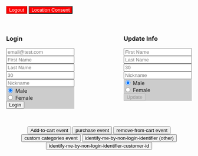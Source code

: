 <html>
  <head>
    <!-- JQ for listener convenience -->
    <script src="https://ajax.googleapis.com/ajax/libs/jquery/3.4.1/jquery.min.js"></script>
    <!-- End JQ -->
    <!-- OneTrust Cookies Consent Notice start for jakeaust.in -->
<script src="https://cdn.cookielaw.org/scripttemplates/otSDKStub.js"  type="text/javascript" charset="UTF-8" data-domain-script="4a2d6a35-9135-4b66-975a-206e6bcd2bb3-test" ></script>
<script type="text/javascript">
function OptanonWrapper() { }
</script>
<!-- OneTrust Cookies Consent Notice end for jakeaust.in -->
    <!-- mP web SDK -->
    <script type="text/javascript">
      window.mParticle = {
        config: {
          isDevelopmentMode: true //switch to false (or remove) for production
        }
      };
      (
        function(t){window.mParticle=window.mParticle||{};mParticle.EventType={Unknown:0,Navigation:1,Location:2,Search:3,Transaction:4,UserContent:5,UserPreference:6,Social:7,Other:8};window.mParticle.eCommerce={Cart:{}};window.mParticle.Identity={};window.mParticle.config=window.mParticle.config||{};window.mParticle.config.rq=[];window.mParticle.config.snippetVersion=2.1;window.mParticle.ready=function(t){window.mParticle.config.rq.push(t)};function e(e,o){return function(){if(o){e=o+"."+e}var t=Array.prototype.slice.call(arguments);t.unshift(e);window.mParticle.config.rq.push(t)}}var o=["endSession","logError","logEvent","logForm","logLink","logPageView","setSessionAttribute","setAppName","setAppVersion","setOptOut","setPosition","startNewSession","startTrackingLocation","stopTrackingLocation"];var n=["setCurrencyCode","logCheckout"];var i=["identify","login","logout","modify"];o.forEach(function(t){window.mParticle[t]=e(t)});n.forEach(function(t){window.mParticle.eCommerce[t]=e(t,"eCommerce")});i.forEach(function(t){window.mParticle.Identity[t]=e(t,"Identity")});var r=document.createElement("script");r.type="text/javascript";r.async=true;r.src=("https:"==document.location.protocol?"https://jssdkcdns":"http://jssdkcdn")+".mparticle.com/js/v2/"+t+"/mparticle.js";var c=document.getElementsByTagName("script")[0];c.parentNode.insertBefore(r,c);}
      )("us1-8343aa0c8f16e74b9176320270fc92da");
    </script>
    <!-- End mP web SDK -->
    <!-- New Relic Browser Tracking -->
    <!-- <script type="text/javascript">
;window.NREUM||(NREUM={});NREUM.init={privacy:{cookies_enabled:true}};
window.NREUM||(NREUM={}),__nr_require=function(t,e,n){function r(n){if(!e[n]){var o=e[n]={exports:{}};t[n][0].call(o.exports,function(e){var o=t[n][1][e];return r(o||e)},o,o.exports)}return e[n].exports}if("function"==typeof __nr_require)return __nr_require;for(var o=0;o<n.length;o++)r(n[o]);return r}({1:[function(t,e,n){function r(t){try{s.console&&console.log(t)}catch(e){}}var o,i=t("ee"),a=t(25),s={};try{o=localStorage.getItem("__nr_flags").split(","),console&&"function"==typeof console.log&&(s.console=!0,o.indexOf("dev")!==-1&&(s.dev=!0),o.indexOf("nr_dev")!==-1&&(s.nrDev=!0))}catch(c){}s.nrDev&&i.on("internal-error",function(t){r(t.stack)}),s.dev&&i.on("fn-err",function(t,e,n){r(n.stack)}),s.dev&&(r("NR AGENT IN DEVELOPMENT MODE"),r("flags: "+a(s,function(t,e){return t}).join(", ")))},{}],2:[function(t,e,n){function r(t,e,n,r,s){try{l?l-=1:o(s||new UncaughtException(t,e,n),!0)}catch(f){try{i("ierr",[f,c.now(),!0])}catch(d){}}return"function"==typeof u&&u.apply(this,a(arguments))}function UncaughtException(t,e,n){this.message=t||"Uncaught error with no additional information",this.sourceURL=e,this.line=n}function o(t,e){var n=e?null:c.now();i("err",[t,n])}var i=t("handle"),a=t(26),s=t("ee"),c=t("loader"),f=t("gos"),u=window.onerror,d=!1,p="nr@seenError",l=0;c.features.err=!0,t(1),window.onerror=r;try{throw new Error}catch(h){"stack"in h&&(t(13),t(12),"addEventListener"in window&&t(6),c.xhrWrappable&&t(14),d=!0)}s.on("fn-start",function(t,e,n){d&&(l+=1)}),s.on("fn-err",function(t,e,n){d&&!n[p]&&(f(n,p,function(){return!0}),this.thrown=!0,o(n))}),s.on("fn-end",function(){d&&!this.thrown&&l>0&&(l-=1)}),s.on("internal-error",function(t){i("ierr",[t,c.now(),!0])})},{}],3:[function(t,e,n){t("loader").features.ins=!0},{}],4:[function(t,e,n){function r(){L++,C=g.hash,this[u]=y.now()}function o(){L--,g.hash!==C&&i(0,!0);var t=y.now();this[h]=~~this[h]+t-this[u],this[d]=t}function i(t,e){E.emit("newURL",[""+g,e])}function a(t,e){t.on(e,function(){this[e]=y.now()})}var s="-start",c="-end",f="-body",u="fn"+s,d="fn"+c,p="cb"+s,l="cb"+c,h="jsTime",m="fetch",v="addEventListener",w=window,g=w.location,y=t("loader");if(w[v]&&y.xhrWrappable){var x=t(10),b=t(11),E=t(8),O=t(6),R=t(13),P=t(7),T=t(14),N=t(9),M=t("ee"),S=M.get("tracer");t(16),y.features.spa=!0;var C,L=0;M.on(u,r),M.on(p,r),M.on(d,o),M.on(l,o),M.buffer([u,d,"xhr-done","xhr-resolved"]),O.buffer([u]),R.buffer(["setTimeout"+c,"clearTimeout"+s,u]),T.buffer([u,"new-xhr","send-xhr"+s]),P.buffer([m+s,m+"-done",m+f+s,m+f+c]),E.buffer(["newURL"]),x.buffer([u]),b.buffer(["propagate",p,l,"executor-err","resolve"+s]),S.buffer([u,"no-"+u]),N.buffer(["new-jsonp","cb-start","jsonp-error","jsonp-end"]),a(T,"send-xhr"+s),a(M,"xhr-resolved"),a(M,"xhr-done"),a(P,m+s),a(P,m+"-done"),a(N,"new-jsonp"),a(N,"jsonp-end"),a(N,"cb-start"),E.on("pushState-end",i),E.on("replaceState-end",i),w[v]("hashchange",i,!0),w[v]("load",i,!0),w[v]("popstate",function(){i(0,L>1)},!0)}},{}],5:[function(t,e,n){function r(t){}if(window.performance&&window.performance.timing&&window.performance.getEntriesByType){var o=t("ee"),i=t("handle"),a=t(13),s=t(12),c="learResourceTimings",f="addEventListener",u="resourcetimingbufferfull",d="bstResource",p="resource",l="-start",h="-end",m="fn"+l,v="fn"+h,w="bstTimer",g="pushState",y=t("loader");y.features.stn=!0,t(8),"addEventListener"in window&&t(6);var x=NREUM.o.EV;o.on(m,function(t,e){var n=t[0];n instanceof x&&(this.bstStart=y.now())}),o.on(v,function(t,e){var n=t[0];n instanceof x&&i("bst",[n,e,this.bstStart,y.now()])}),a.on(m,function(t,e,n){this.bstStart=y.now(),this.bstType=n}),a.on(v,function(t,e){i(w,[e,this.bstStart,y.now(),this.bstType])}),s.on(m,function(){this.bstStart=y.now()}),s.on(v,function(t,e){i(w,[e,this.bstStart,y.now(),"requestAnimationFrame"])}),o.on(g+l,function(t){this.time=y.now(),this.startPath=location.pathname+location.hash}),o.on(g+h,function(t){i("bstHist",[location.pathname+location.hash,this.startPath,this.time])}),f in window.performance&&(window.performance["c"+c]?window.performance[f](u,function(t){i(d,[window.performance.getEntriesByType(p)]),window.performance["c"+c]()},!1):window.performance[f]("webkit"+u,function(t){i(d,[window.performance.getEntriesByType(p)]),window.performance["webkitC"+c]()},!1)),document[f]("scroll",r,{passive:!0}),document[f]("keypress",r,!1),document[f]("click",r,!1)}},{}],6:[function(t,e,n){function r(t){for(var e=t;e&&!e.hasOwnProperty(u);)e=Object.getPrototypeOf(e);e&&o(e)}function o(t){s.inPlace(t,[u,d],"-",i)}function i(t,e){return t[1]}var a=t("ee").get("events"),s=t("wrap-function")(a,!0),c=t("gos"),f=XMLHttpRequest,u="addEventListener",d="removeEventListener";e.exports=a,"getPrototypeOf"in Object?(r(document),r(window),r(f.prototype)):f.prototype.hasOwnProperty(u)&&(o(window),o(f.prototype)),a.on(u+"-start",function(t,e){var n=t[1],r=c(n,"nr@wrapped",function(){function t(){if("function"==typeof n.handleEvent)return n.handleEvent.apply(n,arguments)}var e={object:t,"function":n}[typeof n];return e?s(e,"fn-",null,e.name||"anonymous"):n});this.wrapped=t[1]=r}),a.on(d+"-start",function(t){t[1]=this.wrapped||t[1]})},{}],7:[function(t,e,n){function r(t,e,n){var r=t[e];"function"==typeof r&&(t[e]=function(){var t=i(arguments),e={};o.emit(n+"before-start",[t],e);var a;e[m]&&e[m].dt&&(a=e[m].dt);var s=r.apply(this,t);return o.emit(n+"start",[t,a],s),s.then(function(t){return o.emit(n+"end",[null,t],s),t},function(t){throw o.emit(n+"end",[t],s),t})})}var o=t("ee").get("fetch"),i=t(26),a=t(25);e.exports=o;var s=window,c="fetch-",f=c+"body-",u=["arrayBuffer","blob","json","text","formData"],d=s.Request,p=s.Response,l=s.fetch,h="prototype",m="nr@context";d&&p&&l&&(a(u,function(t,e){r(d[h],e,f),r(p[h],e,f)}),r(s,"fetch",c),o.on(c+"end",function(t,e){var n=this;if(e){var r=e.headers.get("content-length");null!==r&&(n.rxSize=r),o.emit(c+"done",[null,e],n)}else o.emit(c+"done",[t],n)}))},{}],8:[function(t,e,n){var r=t("ee").get("history"),o=t("wrap-function")(r);e.exports=r;var i=window.history&&window.history.constructor&&window.history.constructor.prototype,a=window.history;i&&i.pushState&&i.replaceState&&(a=i),o.inPlace(a,["pushState","replaceState"],"-")},{}],9:[function(t,e,n){function r(t){function e(){c.emit("jsonp-end",[],p),t.removeEventListener("load",e,!1),t.removeEventListener("error",n,!1)}function n(){c.emit("jsonp-error",[],p),c.emit("jsonp-end",[],p),t.removeEventListener("load",e,!1),t.removeEventListener("error",n,!1)}var r=t&&"string"==typeof t.nodeName&&"script"===t.nodeName.toLowerCase();if(r){var o="function"==typeof t.addEventListener;if(o){var a=i(t.src);if(a){var u=s(a),d="function"==typeof u.parent[u.key];if(d){var p={};f.inPlace(u.parent,[u.key],"cb-",p),t.addEventListener("load",e,!1),t.addEventListener("error",n,!1),c.emit("new-jsonp",[t.src],p)}}}}}function o(){return"addEventListener"in window}function i(t){var e=t.match(u);return e?e[1]:null}function a(t,e){var n=t.match(p),r=n[1],o=n[3];return o?a(o,e[r]):e[r]}function s(t){var e=t.match(d);return e&&e.length>=3?{key:e[2],parent:a(e[1],window)}:{key:t,parent:window}}var c=t("ee").get("jsonp"),f=t("wrap-function")(c);if(e.exports=c,o()){var u=/[?&](?:callback|cb)=([^&#]+)/,d=/(.*)\.([^.]+)/,p=/^(\w+)(\.|$)(.*)$/,l=["appendChild","insertBefore","replaceChild"];Node&&Node.prototype&&Node.prototype.appendChild?f.inPlace(Node.prototype,l,"dom-"):(f.inPlace(HTMLElement.prototype,l,"dom-"),f.inPlace(HTMLHeadElement.prototype,l,"dom-"),f.inPlace(HTMLBodyElement.prototype,l,"dom-")),c.on("dom-start",function(t){r(t[0])})}},{}],10:[function(t,e,n){var r=t("ee").get("mutation"),o=t("wrap-function")(r),i=NREUM.o.MO;e.exports=r,i&&(window.MutationObserver=function(t){return this instanceof i?new i(o(t,"fn-")):i.apply(this,arguments)},MutationObserver.prototype=i.prototype)},{}],11:[function(t,e,n){function r(t){var e=a.context(),n=s(t,"executor-",e),r=new f(n);return a.context(r).getCtx=function(){return e},a.emit("new-promise",[r,e],e),r}function o(t,e){return e}var i=t("wrap-function"),a=t("ee").get("promise"),s=i(a),c=t(25),f=NREUM.o.PR;e.exports=a,f&&(window.Promise=r,["all","race"].forEach(function(t){var e=f[t];f[t]=function(n){function r(t){return function(){a.emit("propagate",[null,!o],i),o=o||!t}}var o=!1;c(n,function(e,n){Promise.resolve(n).then(r("all"===t),r(!1))});var i=e.apply(f,arguments),s=f.resolve(i);return s}}),["resolve","reject"].forEach(function(t){var e=f[t];f[t]=function(t){var n=e.apply(f,arguments);return t!==n&&a.emit("propagate",[t,!0],n),n}}),f.prototype["catch"]=function(t){return this.then(null,t)},f.prototype=Object.create(f.prototype,{constructor:{value:r}}),c(Object.getOwnPropertyNames(f),function(t,e){try{r[e]=f[e]}catch(n){}}),a.on("executor-start",function(t){t[0]=s(t[0],"resolve-",this),t[1]=s(t[1],"resolve-",this)}),a.on("executor-err",function(t,e,n){t[1](n)}),s.inPlace(f.prototype,["then"],"then-",o),a.on("then-start",function(t,e){this.promise=e,t[0]=s(t[0],"cb-",this),t[1]=s(t[1],"cb-",this)}),a.on("then-end",function(t,e,n){this.nextPromise=n;var r=this.promise;a.emit("propagate",[r,!0],n)}),a.on("cb-end",function(t,e,n){a.emit("propagate",[n,!0],this.nextPromise)}),a.on("propagate",function(t,e,n){this.getCtx&&!e||(this.getCtx=function(){if(t instanceof Promise)var e=a.context(t);return e&&e.getCtx?e.getCtx():this})}),r.toString=function(){return""+f})},{}],12:[function(t,e,n){var r=t("ee").get("raf"),o=t("wrap-function")(r),i="equestAnimationFrame";e.exports=r,o.inPlace(window,["r"+i,"mozR"+i,"webkitR"+i,"msR"+i],"raf-"),r.on("raf-start",function(t){t[0]=o(t[0],"fn-")})},{}],13:[function(t,e,n){function r(t,e,n){t[0]=a(t[0],"fn-",null,n)}function o(t,e,n){this.method=n,this.timerDuration=isNaN(t[1])?0:+t[1],t[0]=a(t[0],"fn-",this,n)}var i=t("ee").get("timer"),a=t("wrap-function")(i),s="setTimeout",c="setInterval",f="clearTimeout",u="-start",d="-";e.exports=i,a.inPlace(window,[s,"setImmediate"],s+d),a.inPlace(window,[c],c+d),a.inPlace(window,[f,"clearImmediate"],f+d),i.on(c+u,r),i.on(s+u,o)},{}],14:[function(t,e,n){function r(t,e){d.inPlace(e,["onreadystatechange"],"fn-",s)}function o(){var t=this,e=u.context(t);t.readyState>3&&!e.resolved&&(e.resolved=!0,u.emit("xhr-resolved",[],t)),d.inPlace(t,g,"fn-",s)}function i(t){y.push(t),h&&(b?b.then(a):v?v(a):(E=-E,O.data=E))}function a(){for(var t=0;t<y.length;t++)r([],y[t]);y.length&&(y=[])}function s(t,e){return e}function c(t,e){for(var n in t)e[n]=t[n];return e}t(6);var f=t("ee"),u=f.get("xhr"),d=t("wrap-function")(u),p=NREUM.o,l=p.XHR,h=p.MO,m=p.PR,v=p.SI,w="readystatechange",g=["onload","onerror","onabort","onloadstart","onloadend","onprogress","ontimeout"],y=[];e.exports=u;var x=window.XMLHttpRequest=function(t){var e=new l(t);try{u.emit("new-xhr",[e],e),e.addEventListener(w,o,!1)}catch(n){try{u.emit("internal-error",[n])}catch(r){}}return e};if(c(l,x),x.prototype=l.prototype,d.inPlace(x.prototype,["open","send"],"-xhr-",s),u.on("send-xhr-start",function(t,e){r(t,e),i(e)}),u.on("open-xhr-start",r),h){var b=m&&m.resolve();if(!v&&!m){var E=1,O=document.createTextNode(E);new h(a).observe(O,{characterData:!0})}}else f.on("fn-end",function(t){t[0]&&t[0].type===w||a()})},{}],15:[function(t,e,n){function r(t){if(!i(t))return null;var e=window.NREUM;if(!e.loader_config)return null;var n=(e.loader_config.accountID||"").toString()||null,r=(e.loader_config.agentID||"").toString()||null,s=(e.loader_config.trustKey||"").toString()||null;if(!n||!r)return null;var c=a.generateCatId(),f=a.generateCatId(),u=Date.now(),d=o(c,f,u,n,r,s);return{header:d,guid:c,traceId:f,timestamp:u}}function o(t,e,n,r,o,i){var a="btoa"in window&&"function"==typeof window.btoa;if(!a)return null;var s={v:[0,1],d:{ty:"Browser",ac:r,ap:o,id:t,tr:e,ti:n}};return i&&r!==i&&(s.d.tk=i),btoa(JSON.stringify(s))}function i(t){var e=!1,n=!1,r={};if("init"in NREUM&&"distributed_tracing"in NREUM.init&&(r=NREUM.init.distributed_tracing,n=!!r.enabled),n)if(t.sameOrigin)e=!0;else if(r.allowed_origins instanceof Array)for(var o=0;o<r.allowed_origins.length;o++){var i=s(r.allowed_origins[o]);if(t.hostname===i.hostname&&t.protocol===i.protocol&&t.port===i.port){e=!0;break}}return n&&e}var a=t(23),s=t(17);e.exports={generateTracePayload:r,shouldGenerateTrace:i}},{}],16:[function(t,e,n){function r(t){var e=this.params,n=this.metrics;if(!this.ended){this.ended=!0;for(var r=0;r<p;r++)t.removeEventListener(d[r],this.listener,!1);e.aborted||(n.duration=a.now()-this.startTime,this.loadCaptureCalled||4!==t.readyState?null==e.status&&(e.status=0):i(this,t),n.cbTime=this.cbTime,u.emit("xhr-done",[t],t),s("xhr",[e,n,this.startTime]))}}function o(t,e){var n=c(e),r=t.params;r.host=n.hostname+":"+n.port,r.pathname=n.pathname,t.parsedOrigin=c(e),t.sameOrigin=t.parsedOrigin.sameOrigin}function i(t,e){t.params.status=e.status;var n=v(e,t.lastSize);if(n&&(t.metrics.rxSize=n),t.sameOrigin){var r=e.getResponseHeader("X-NewRelic-App-Data");r&&(t.params.cat=r.split(", ").pop())}t.loadCaptureCalled=!0}var a=t("loader");if(a.xhrWrappable){var s=t("handle"),c=t(17),f=t(15).generateTracePayload,u=t("ee"),d=["load","error","abort","timeout"],p=d.length,l=t("id"),h=t(21),m=t(20),v=t(18),w=window.XMLHttpRequest;a.features.xhr=!0,t(14),t(7),u.on("new-xhr",function(t){var e=this;e.totalCbs=0,e.called=0,e.cbTime=0,e.end=r,e.ended=!1,e.xhrGuids={},e.lastSize=null,e.loadCaptureCalled=!1,t.addEventListener("load",function(n){i(e,t)},!1),h&&(h>34||h<10)||window.opera||t.addEventListener("progress",function(t){e.lastSize=t.loaded},!1)}),u.on("open-xhr-start",function(t){this.params={method:t[0]},o(this,t[1]),this.metrics={}}),u.on("open-xhr-end",function(t,e){"loader_config"in NREUM&&"xpid"in NREUM.loader_config&&this.sameOrigin&&e.setRequestHeader("X-NewRelic-ID",NREUM.loader_config.xpid);var n=f(this.parsedOrigin);n&&n.header&&(e.setRequestHeader("newrelic",n.header),this.dt=n)}),u.on("send-xhr-start",function(t,e){var n=this.metrics,r=t[0],o=this;if(n&&r){var i=m(r);i&&(n.txSize=i)}this.startTime=a.now(),this.listener=function(t){try{"abort"!==t.type||o.loadCaptureCalled||(o.params.aborted=!0),("load"!==t.type||o.called===o.totalCbs&&(o.onloadCalled||"function"!=typeof e.onload))&&o.end(e)}catch(n){try{u.emit("internal-error",[n])}catch(r){}}};for(var s=0;s<p;s++)e.addEventListener(d[s],this.listener,!1)}),u.on("xhr-cb-time",function(t,e,n){this.cbTime+=t,e?this.onloadCalled=!0:this.called+=1,this.called!==this.totalCbs||!this.onloadCalled&&"function"==typeof n.onload||this.end(n)}),u.on("xhr-load-added",function(t,e){var n=""+l(t)+!!e;this.xhrGuids&&!this.xhrGuids[n]&&(this.xhrGuids[n]=!0,this.totalCbs+=1)}),u.on("xhr-load-removed",function(t,e){var n=""+l(t)+!!e;this.xhrGuids&&this.xhrGuids[n]&&(delete this.xhrGuids[n],this.totalCbs-=1)}),u.on("addEventListener-end",function(t,e){e instanceof w&&"load"===t[0]&&u.emit("xhr-load-added",[t[1],t[2]],e)}),u.on("removeEventListener-end",function(t,e){e instanceof w&&"load"===t[0]&&u.emit("xhr-load-removed",[t[1],t[2]],e)}),u.on("fn-start",function(t,e,n){e instanceof w&&("onload"===n&&(this.onload=!0),("load"===(t[0]&&t[0].type)||this.onload)&&(this.xhrCbStart=a.now()))}),u.on("fn-end",function(t,e){this.xhrCbStart&&u.emit("xhr-cb-time",[a.now()-this.xhrCbStart,this.onload,e],e)}),u.on("fetch-before-start",function(t){var e,n=t[1]||{};"string"==typeof t[0]?e=t[0]:t[0]&&t[0].url&&(e=t[0].url),e&&(this.parsedOrigin=c(e),this.sameOrigin=this.parsedOrigin.sameOrigin);var r=f(this.parsedOrigin);if(r&&r.header){var o=r.header;if("string"==typeof t[0]){var i={};for(var a in n)i[a]=n[a];i.headers=new Headers(n.headers||{}),i.headers.set("newrelic",o),this.dt=r,t.length>1?t[1]=i:t.push(i)}else t[0]&&t[0].headers&&(t[0].headers.append("newrelic",o),this.dt=r)}})}},{}],17:[function(t,e,n){var r={};e.exports=function(t){if(t in r)return r[t];var e=document.createElement("a"),n=window.location,o={};e.href=t,o.port=e.port;var i=e.href.split("://");!o.port&&i[1]&&(o.port=i[1].split("/")[0].split("@").pop().split(":")[1]),o.port&&"0"!==o.port||(o.port="https"===i[0]?"443":"80"),o.hostname=e.hostname||n.hostname,o.pathname=e.pathname,o.protocol=i[0],"/"!==o.pathname.charAt(0)&&(o.pathname="/"+o.pathname);var a=!e.protocol||":"===e.protocol||e.protocol===n.protocol,s=e.hostname===document.domain&&e.port===n.port;return o.sameOrigin=a&&(!e.hostname||s),"/"===o.pathname&&(r[t]=o),o}},{}],18:[function(t,e,n){function r(t,e){var n=t.responseType;return"json"===n&&null!==e?e:"arraybuffer"===n||"blob"===n||"json"===n?o(t.response):"text"===n||""===n||void 0===n?o(t.responseText):void 0}var o=t(20);e.exports=r},{}],19:[function(t,e,n){function r(){}function o(t,e,n){return function(){return i(t,[f.now()].concat(s(arguments)),e?null:this,n),e?void 0:this}}var i=t("handle"),a=t(25),s=t(26),c=t("ee").get("tracer"),f=t("loader"),u=NREUM;"undefined"==typeof window.newrelic&&(newrelic=u);var d=["setPageViewName","setCustomAttribute","setErrorHandler","finished","addToTrace","inlineHit","addRelease"],p="api-",l=p+"ixn-";a(d,function(t,e){u[e]=o(p+e,!0,"api")}),u.addPageAction=o(p+"addPageAction",!0),u.setCurrentRouteName=o(p+"routeName",!0),e.exports=newrelic,u.interaction=function(){return(new r).get()};var h=r.prototype={createTracer:function(t,e){var n={},r=this,o="function"==typeof e;return i(l+"tracer",[f.now(),t,n],r),function(){if(c.emit((o?"":"no-")+"fn-start",[f.now(),r,o],n),o)try{return e.apply(this,arguments)}catch(t){throw c.emit("fn-err",[arguments,this,t],n),t}finally{c.emit("fn-end",[f.now()],n)}}}};a("actionText,setName,setAttribute,save,ignore,onEnd,getContext,end,get".split(","),function(t,e){h[e]=o(l+e)}),newrelic.noticeError=function(t,e){"string"==typeof t&&(t=new Error(t)),i("err",[t,f.now(),!1,e])}},{}],20:[function(t,e,n){e.exports=function(t){if("string"==typeof t&&t.length)return t.length;if("object"==typeof t){if("undefined"!=typeof ArrayBuffer&&t instanceof ArrayBuffer&&t.byteLength)return t.byteLength;if("undefined"!=typeof Blob&&t instanceof Blob&&t.size)return t.size;if(!("undefined"!=typeof FormData&&t instanceof FormData))try{return JSON.stringify(t).length}catch(e){return}}}},{}],21:[function(t,e,n){var r=0,o=navigator.userAgent.match(/Firefox[\/\s](\d+\.\d+)/);o&&(r=+o[1]),e.exports=r},{}],22:[function(t,e,n){function r(t,e){var n=t.getEntries();n.forEach(function(t){"first-paint"===t.name?c("timing",["fp",Math.floor(t.startTime)]):"first-contentful-paint"===t.name&&c("timing",["fcp",Math.floor(t.startTime)])})}function o(t,e){var n=t.getEntries();n.length>0&&c("lcp",[n[n.length-1]])}function i(t){if(t instanceof u&&!p){var e,n=Math.round(t.timeStamp);e=n>1e12?Date.now()-n:f.now()-n,p=!0,c("timing",["fi",n,{type:t.type,fid:e}])}}if(!("init"in NREUM&&"page_view_timing"in NREUM.init&&"enabled"in NREUM.init.page_view_timing&&NREUM.init.page_view_timing.enabled===!1)){var a,s,c=t("handle"),f=t("loader"),u=NREUM.o.EV;if("PerformanceObserver"in window&&"function"==typeof window.PerformanceObserver){a=new PerformanceObserver(r),s=new PerformanceObserver(o);try{a.observe({entryTypes:["paint"]}),s.observe({entryTypes:["largest-contentful-paint"]})}catch(d){}}if("addEventListener"in document){var p=!1,l=["click","keydown","mousedown","pointerdown","touchstart"];l.forEach(function(t){document.addEventListener(t,i,!1)})}}},{}],23:[function(t,e,n){function r(){function t(){return e?15&e[n++]:16*Math.random()|0}var e=null,n=0,r=window.crypto||window.msCrypto;r&&r.getRandomValues&&(e=r.getRandomValues(new Uint8Array(31)));for(var o,i="xxxxxxxx-xxxx-4xxx-yxxx-xxxxxxxxxxxx",a="",s=0;s<i.length;s++)o=i[s],"x"===o?a+=t().toString(16):"y"===o?(o=3&t()|8,a+=o.toString(16)):a+=o;return a}function o(){function t(){return e?15&e[n++]:16*Math.random()|0}var e=null,n=0,r=window.crypto||window.msCrypto;r&&r.getRandomValues&&Uint8Array&&(e=r.getRandomValues(new Uint8Array(31)));for(var o=[],i=0;i<16;i++)o.push(t().toString(16));return o.join("")}e.exports={generateUuid:r,generateCatId:o}},{}],24:[function(t,e,n){function r(t,e){if(!o)return!1;if(t!==o)return!1;if(!e)return!0;if(!i)return!1;for(var n=i.split("."),r=e.split("."),a=0;a<r.length;a++)if(r[a]!==n[a])return!1;return!0}var o=null,i=null,a=/Version\/(\S+)\s+Safari/;if(navigator.userAgent){var s=navigator.userAgent,c=s.match(a);c&&s.indexOf("Chrome")===-1&&s.indexOf("Chromium")===-1&&(o="Safari",i=c[1])}e.exports={agent:o,version:i,match:r}},{}],25:[function(t,e,n){function r(t,e){var n=[],r="",i=0;for(r in t)o.call(t,r)&&(n[i]=e(r,t[r]),i+=1);return n}var o=Object.prototype.hasOwnProperty;e.exports=r},{}],26:[function(t,e,n){function r(t,e,n){e||(e=0),"undefined"==typeof n&&(n=t?t.length:0);for(var r=-1,o=n-e||0,i=Array(o<0?0:o);++r<o;)i[r]=t[e+r];return i}e.exports=r},{}],27:[function(t,e,n){e.exports={exists:"undefined"!=typeof window.performance&&window.performance.timing&&"undefined"!=typeof window.performance.timing.navigationStart}},{}],ee:[function(t,e,n){function r(){}function o(t){function e(t){return t&&t instanceof r?t:t?c(t,s,i):i()}function n(n,r,o,i){if(!p.aborted||i){t&&t(n,r,o);for(var a=e(o),s=m(n),c=s.length,f=0;f<c;f++)s[f].apply(a,r);var d=u[y[n]];return d&&d.push([x,n,r,a]),a}}function l(t,e){g[t]=m(t).concat(e)}function h(t,e){var n=g[t];if(n)for(var r=0;r<n.length;r++)n[r]===e&&n.splice(r,1)}function m(t){return g[t]||[]}function v(t){return d[t]=d[t]||o(n)}function w(t,e){f(t,function(t,n){e=e||"feature",y[n]=e,e in u||(u[e]=[])})}var g={},y={},x={on:l,addEventListener:l,removeEventListener:h,emit:n,get:v,listeners:m,context:e,buffer:w,abort:a,aborted:!1};return x}function i(){return new r}function a(){(u.api||u.feature)&&(p.aborted=!0,u=p.backlog={})}var s="nr@context",c=t("gos"),f=t(25),u={},d={},p=e.exports=o();p.backlog=u},{}],gos:[function(t,e,n){function r(t,e,n){if(o.call(t,e))return t[e];var r=n();if(Object.defineProperty&&Object.keys)try{return Object.defineProperty(t,e,{value:r,writable:!0,enumerable:!1}),r}catch(i){}return t[e]=r,r}var o=Object.prototype.hasOwnProperty;e.exports=r},{}],handle:[function(t,e,n){function r(t,e,n,r){o.buffer([t],r),o.emit(t,e,n)}var o=t("ee").get("handle");e.exports=r,r.ee=o},{}],id:[function(t,e,n){function r(t){var e=typeof t;return!t||"object"!==e&&"function"!==e?-1:t===window?0:a(t,i,function(){return o++})}var o=1,i="nr@id",a=t("gos");e.exports=r},{}],loader:[function(t,e,n){function r(){if(!E++){var t=b.info=NREUM.info,e=l.getElementsByTagName("script")[0];if(setTimeout(u.abort,3e4),!(t&&t.licenseKey&&t.applicationID&&e))return u.abort();f(y,function(e,n){t[e]||(t[e]=n)}),c("mark",["onload",a()+b.offset],null,"api");var n=l.createElement("script");n.src="https://"+t.agent,e.parentNode.insertBefore(n,e)}}function o(){"complete"===l.readyState&&i()}function i(){c("mark",["domContent",a()+b.offset],null,"api")}function a(){return O.exists&&performance.now?Math.round(performance.now()):(s=Math.max((new Date).getTime(),s))-b.offset}var s=(new Date).getTime(),c=t("handle"),f=t(25),u=t("ee"),d=t(24),p=window,l=p.document,h="addEventListener",m="attachEvent",v=p.XMLHttpRequest,w=v&&v.prototype;NREUM.o={ST:setTimeout,SI:p.setImmediate,CT:clearTimeout,XHR:v,REQ:p.Request,EV:p.Event,PR:p.Promise,MO:p.MutationObserver};var g=""+location,y={beacon:"bam.nr-data.net",errorBeacon:"bam.nr-data.net",agent:"js-agent.newrelic.com/nr-spa-1169.min.js"},x=v&&w&&w[h]&&!/CriOS/.test(navigator.userAgent),b=e.exports={offset:s,now:a,origin:g,features:{},xhrWrappable:x,userAgent:d};t(19),t(22),l[h]?(l[h]("DOMContentLoaded",i,!1),p[h]("load",r,!1)):(l[m]("onreadystatechange",o),p[m]("onload",r)),c("mark",["firstbyte",s],null,"api");var E=0,O=t(27)},{}],"wrap-function":[function(t,e,n){function r(t){return!(t&&t instanceof Function&&t.apply&&!t[a])}var o=t("ee"),i=t(26),a="nr@original",s=Object.prototype.hasOwnProperty,c=!1;e.exports=function(t,e){function n(t,e,n,o){function nrWrapper(){var r,a,s,c;try{a=this,r=i(arguments),s="function"==typeof n?n(r,a):n||{}}catch(f){p([f,"",[r,a,o],s])}u(e+"start",[r,a,o],s);try{return c=t.apply(a,r)}catch(d){throw u(e+"err",[r,a,d],s),d}finally{u(e+"end",[r,a,c],s)}}return r(t)?t:(e||(e=""),nrWrapper[a]=t,d(t,nrWrapper),nrWrapper)}function f(t,e,o,i){o||(o="");var a,s,c,f="-"===o.charAt(0);for(c=0;c<e.length;c++)s=e[c],a=t[s],r(a)||(t[s]=n(a,f?s+o:o,i,s))}function u(n,r,o){if(!c||e){var i=c;c=!0;try{t.emit(n,r,o,e)}catch(a){p([a,n,r,o])}c=i}}function d(t,e){if(Object.defineProperty&&Object.keys)try{var n=Object.keys(t);return n.forEach(function(n){Object.defineProperty(e,n,{get:function(){return t[n]},set:function(e){return t[n]=e,e}})}),e}catch(r){p([r])}for(var o in t)s.call(t,o)&&(e[o]=t[o]);return e}function p(e){try{t.emit("internal-error",e)}catch(n){}}return t||(t=o),n.inPlace=f,n.flag=a,n}},{}]},{},["loader",2,16,5,3,4]);
;NREUM.loader_config={accountID:"2784515",trustKey:"2784515",agentID:"661723079",licenseKey:"NRJS-14ea6b9e0d93f71bf1c",applicationID:"661723079"}
;NREUM.info={beacon:"bam.nr-data.net",errorBeacon:"bam.nr-data.net",licenseKey:"NRJS-14ea6b9e0d93f71bf1c",applicationID:"661723079",sa:1}
</script> -->
    <!-- end New Relic Browser Tracking -->

  <!-- listeners to forward button clicks to mP events -->
  <script>
    // event button handler
    jQuery(document).on('click','.button',function() {
      var doubleRoom = mParticle.eCommerce.createProduct(
          'Double Room - Econ Rate',
          'econ-1', 
          100.00, 
          4
      );
      // Get the cart
      var cart = mParticle.Identity.getCurrentUser().getCart();
      switch (jQuery(this).attr('id')) {
        case 'add-to-cart':
          cart.add(doubleRoom, true);
          break;
        case 'remove-from-cart':
          cart.remove(doubleRoom, true);
          break;
        case 'purchase':
          var transactionAttributes = {
              Id: 'foo-transaction-id',
              Revenue: 430.00,
              Tax: 30
          };
          mParticle.eCommerce.logPurchase(
              transactionAttributes,
              cart.getCartProducts(),
              true
          );
          break;
        case 'identify-me-by-non-login-identifier':
          var other_id = Math.random().toString();
          var loginRequest = {
            userIdentities: {
              other: other_id
            }
          };
        var loginCallback = function(result) { 
          jQuery('#identify-me-by-non-login-identifier').text('<b>other id is: '+other_id+'</b>');
          // sendMpidToNewRelic()
        } 
        mParticle.Identity.login(loginRequest, loginCallback);
          break;
       case 'identify-me-by-non-login-identifier-customer-id':
          var customer_id = Math.random().toString();
          var loginRequest = {
            userIdentities: {
              customerid: customer_id
            }
          };
        var loginCallback = function(result) { 
          jQuery('#identify-me-by-non-login-identifier-customer-id').text('<b>customer id is: '+customer_id+'</b>');
          // sendMpidToNewRelic()
        } 
        mParticle.Identity.login(loginRequest, loginCallback);
          break;
       case 'categories-test':
          // send custom click event
          mParticle.logEvent(
            'categories_test',
            mParticle.EventType.Other,
            {
               "categories": "Social, Food and Dining, Restaurants, Sushi, Japanese",
               "visit_duration": "5087",
               "visit_country": "us",
               "visit_locality": "Bloomington",
               "visit_region": "IN",
               "visit_name": "A Sushi Restaurant"
            }
          );
          break;
        default:
          break;
      }
    });

    // consent auth
    jQuery(document).on('click','#consent',function() {
      var location_collection_consent = mParticle.Consent.createGDPRConsent(
          true, // Consented
          Date.now(), // Timestamp
          "test_consent_agreement", // Document
          "257 Park Ave", // Location
          "IDFA:"+mParticle.Store.deviceId // Hardware ID
      );

      var user = mParticle.Identity.getCurrentUser();
      var userConsentState = user.getConsentState();

      if(userConsentState && userConsentState.getGDPRConsentState().location_collection) {
        // remove consent
        userConsentState.removeGDPRConsentState("location_collection");
        user.setConsentState(userConsentState);
        jQuery('#consent').css('background-color', 'red');
      } else {
        var consentState = mParticle.Consent.createConsentState();
        consentState.addGDPRConsentState("location_collection", location_collection_consent);
        user.setConsentState(consentState);
        jQuery('#consent').css('background-color', 'green');
      }
    });

    // logout
    jQuery(document).on('click','#logout',function() {
      var logoutCallback = function(result) { 
        if (result.getUser()) { 
          // sendMpidToNewRelic()
        } 
      };
      mParticle.Identity.logout({}, logoutCallback);
      jQuery('#logout').css('background-color', 'red');
      jQuery('#logout').prop('disabled', true);
      jQuery('#login button').prop('disabled', false);
      jQuery('#userinfo button').prop('disabled', true);
    });
    // login form
    jQuery(document).on('click','#login button',function() {
        var user_ids = {
            email: jQuery('#login .email').val()
        };
        try {
            var customer_id = mParticle.Identity.getCurrentUser().getUserIdentities().userIdentities.customerid;
        } catch(e) {}
        if(typeof customer_id !== "undefined") {
          user_ids.customerid = customer_id;
        }
        var loginRequest = {
          userIdentities: user_ids
        };
        var loginCallback = function(result) { 
          if (result.getUser()) { 
            // sendMpidToNewRelic()

            result.getUser().setUserAttribute('$FirstName', jQuery('#login .first_name').val());
            result.getUser().setUserAttribute('$LastName', jQuery('#login .last_name').val());
            result.getUser().setUserAttribute('$Age', jQuery('#login .age').val());
            result.getUser().setUserAttribute('$Gender', jQuery('#login input[name="gender"]:checked').val());
            result.getUser().setUserAttribute('Nickname', jQuery('#login .nickname').val());
          } 
          jQuery('#logout').css('background-color', 'green');
          jQuery('#logout').prop('disabled', false);
          jQuery('#login button').prop('disabled', true);
          jQuery('#userinfo button').prop('disabled', false);
        };
        mParticle.Identity.login(loginRequest, loginCallback);
    });
    // userinfo form
    jQuery(document).on('click','#userinfo button',function() {
        var modifyRequest = {
          userIdentities: {}
        };
        var modifyCallback = function(result) { 
          if (result.getUser()) { 
            // sendMpidToNewRelic()

            result.getUser().setUserAttribute('$FirstName', jQuery('#userinfo .first_name').val());
            result.getUser().setUserAttribute('$LastName', jQuery('#userinfo .last_name').val());
            result.getUser().setUserAttribute('$Age', jQuery('#userinfo .age').val());
            result.getUser().setUserAttribute('$Gender', jQuery('#userinfo input[name="gender"]:checked').val());
            result.getUser().setUserAttribute('Nickname', jQuery('#userinfo .nickname').val());
          } 
        };
        mParticle.Identity.modify(modifyRequest, modifyCallback);
    });
  </script> 
  <!-- End mP forwarding -->

<!--   <script>
    function sendMpidToNewRelic(){
        if(typeof mParticle !== "undefined" && typeof newrelic !== "undefined"){
            var mpid = mParticle.Identity.getCurrentUser().getMPID();
            console.log('mpid is: ' + mpid);
            newrelic.setCustomAttribute("mpid", mpid);
            newrelic.interaction();
        }
        else{
            setTimeout(sendMpidToNewRelic, 250);
        }
    }
    document.onreadystatechange = function(e)
    {
        if (document.readyState === 'complete')
        {
            sendMpidToNewRelic()
        }
    }    
  </script>
 -->
  </head>
  <body>
    <div>
      <button type='button' id="logout" style="color:white;background-color:red" disabled>Logout</button>
      <button type='button' id="consent" style="color:white;background-color:red">Location Consent</button>
    </div>
    <br><br>
    <div style="float:left">
      <h3>Login</h3>
      <form id="login" style="background-color: #ccc">
        <input class="email" placeholder="email@test.com"><br>
        <input class="first_name" placeholder="First Name"><br>
        <input class="last_name" placeholder="Last Name"><br>
        <input class="age" placeholder="30"><br>
        <input class="nickname" placeholder="Nickname"><br>
        <input type="radio" class="gender-m" name="gender" value="male" checked>
        <label for="gender">Male</label><br>
        <input type="radio" class="gender-f" name="gender" value="female">
        <label for="gender">Female</label><br>
        <button type='button'>Login</button>
      </form>
    </div>
    <div style="float:right">
      <h3>Update Info</h3>
      <form id="userinfo" style="background-color: #ccc">
        <input class="first_name" placeholder="First Name"><br>
        <input class="last_name" placeholder="Last Name"><br>
        <input class="age" placeholder="30"><br>
        <input class="nickname" placeholder="Nickname"><br>
        <input type="radio" class="gender-m" name="gender" value="male" checked>
        <label for="gender">Male</label><br>
        <input type="radio" class="gender-f" name="gender" value="female">
        <label for="gender">Female</label><br>
        <button type='button' disabled>Update</button>
    </form>
    </div>
    <div style="clear:both" align="center">
      <br><br>
      <button id="add-to-cart" class="button">Add-to-cart event</button>
      <button id="purchase" class="button">purchase event</button>
      <button id="remove-from-cart" class="button">remove-from-cart event</button>
      <button id="categories-test" class="button"> custom categories event </button>
      <button id="identify-me-by-non-login-identifier" class="button">identify-me-by-non-login-identifier (other)</button>
      <button id="identify-me-by-non-login-identifier-customer-id" class="button">identify-me-by-non-login-identifier-customer-id</button> 
    </div>
  </body>
</html>
